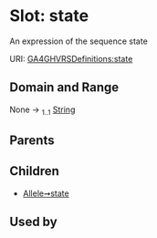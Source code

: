 
# Slot: state


An expression of the sequence state

URI: [GA4GHVRSDefinitions:state](GA4GHVRSDefinitionsstate)


## Domain and Range

None &#8594;  <sub>1..1</sub> [String](types/String.md)

## Parents


## Children

 *  [Allele➞state](Allele_state.md)

## Used by

